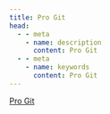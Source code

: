 ```yaml
---
title: Pro Git
head:
  - - meta
    - name: description
      content: Pro Git
  - - meta
    - name: keywords
      content: Pro Git
---
```


[Pro Git](https://git-scm.com/book/zh/v2)

